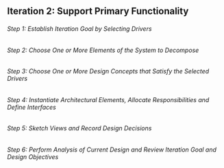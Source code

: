 ## Iteration 2: Support Primary Functionality

###### Step 1: Establish Iteration Goal by Selecting Drivers  

###### Step 2: Choose One or More Elements of the System to Decompose  

###### Step 3: Choose One or More Design Concepts that Satisfy the Selected Drivers  

###### Step 4: Instantiate Architectural Elements, Allocate Responsibilities and Define Interfaces  

###### Step 5: Sketch Views and Record Design Decisions  

###### Step 6: Perform Analysis of Current Design and Review Iteration Goal and Design Objectives  
